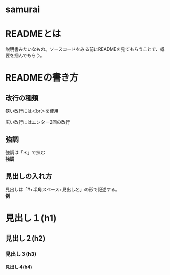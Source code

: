 # samurai

# READMEとは
説明書みたいなもの。ソースコードをみる前にREADMEを見てもらうことで、概要を掴んでもらう。

# READMEの書き方

## 改行の種類<br>
狭い改行には＜br＞を使用

広い改行にはエンター2回の改行

## 強調<br>
強調は「＊」で挟む<br>
**強調**

## 見出しの入れ方<br>
見出しは「#+半角スペース+見出し名」の形で記述する。<br>
**例**
# 見出し１(h1)
## 見出し２(h2)
### 見出し３(h3)
#### 見出し４(h4)
